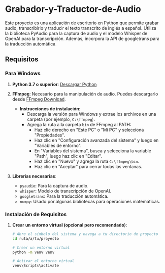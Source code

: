 # Grabador-y-Traductor-de-Audio
Este proyecto es una aplicación de escritorio en Python que permite grabar audio, transcribirlo y traducir el texto transcrito de inglés a español. Utiliza la biblioteca PyAudio para la captura de audio y el modelo Whisper de OpenAI para la transcripción. Además, incorpora la API de googletrans para la traducción automática.

## Requisitos

### Para Windows

1. **Python 3.7 o superior**: [Descargar Python](https://www.python.org/downloads/)

2. **FFmpeg**: Necesario para la manipulación de audio. Puedes descargarlo desde [FFmpeg Download](https://ffmpeg.org/download.html).
   - **Instrucciones de instalación**:
     - Descarga la versión para Windows y extrae los archivos en una carpeta (por ejemplo, `C:\ffmpeg`).
     - Agrega la ruta a la carpeta `bin` de FFmpeg al PATH:
       - Haz clic derecho en "Este PC" o "Mi PC" y selecciona "Propiedades".
       - Haz clic en "Configuración avanzada del sistema" y luego en "Variables de entorno".
       - En "Variables del sistema", busca y selecciona la variable "Path", luego haz clic en "Editar".
       - Haz clic en "Nuevo" y agrega la ruta `C:\ffmpeg\bin`.
       - Haz clic en "Aceptar" para cerrar todas las ventanas.

3. **Librerías necesarias**:
   - `pyaudio`: Para la captura de audio.
   - `whisper`: Modelo de transcripción de OpenAI.
   - `googletrans`: Para la traducción automática.
   - `numpy`: Usado por algunas bibliotecas para operaciones matemáticas.

### Instalación de Requisitos

1. **Crear un entorno virtual (opcional pero recomendado)**:

   ```bash
   # Abre el símbolo del sistema y navega a tu directorio de proyecto
   cd ruta/a/tu/proyecto

   # Crear un entorno virtual
   python -m venv venv

   # Activar el entorno virtual
   venv\Scripts\activate
